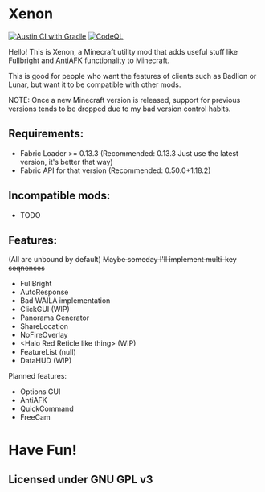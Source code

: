 # Xenon

[![Austin CI with Gradle](https://github.com/AV306/xenon/actions/workflows/austin_gradle.yml/badge.svg)](https://github.com/AV306/xenon/actions/workflows/austin_gradle.yml)
[![CodeQL](https://github.com/AV306/xenon/actions/workflows/codeql-analysis.yml/badge.svg)](https://github.com/AV306/xenon/actions/workflows/codeql-analysis.yml)

Hello! This is Xenon, a Minecraft utility mod that adds useful stuff like Fullbright and AntiAFK functionality to Minecraft.

This is good for people who want the features of clients such as Badlion or Lunar, but want it to be compatible with other mods.

NOTE: Once a new Minecraft version is released, support for previous versions tends to be dropped due to my bad version control habits.

## Requirements:

- Fabric Loader >= 0.13.3 (Recommended: 0.13.3 Just use the latest version, it's better that way)
- Fabric API for that version (Recommended: 0.50.0+1.18.2)

## Incompatible mods:

- TODO

## Features:

(All are unbound by default)
~~Maybe someday I'll implement multi-key seqnences~~
- FullBright 
- AutoResponse
- Bad WAILA implementation
- ClickGUI (WIP)
- Panorama Generator
- ShareLocation
- NoFireOverlay
- \<Halo Red Reticle like thing\> (WIP)
- FeatureList (null)
- DataHUD (WIP)

Planned features:

- Options GUI
- AntiAFK
- QuickCommand
- FreeCam

# Have Fun!

## Licensed under GNU GPL v3
